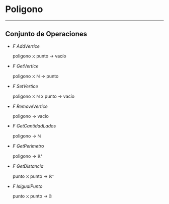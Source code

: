 # Poligono
---
## Conjunto de Operaciones

* *F AddVertice*

  poligono 𝚡 punto -> vacío
  
* *F GetVertice*

  poligono 𝚡 ℕ -> punto
  
* *F SetVertice*

  poligono 𝚡 ℕ x punto -> vacío
  
* *F RemoveVertice*

  poligono -> vacío
  
* *F GetCantidadLados*

  poligono -> ℕ
  
* *F GetPerimetro*

  poligono -> ℝ⁺
  
* *F GetDistancia*

  punto 𝚡 punto -> ℝ⁺
  
* *F IsIgualPunto*

  punto 𝚡 punto -> 𝔹
  
  
